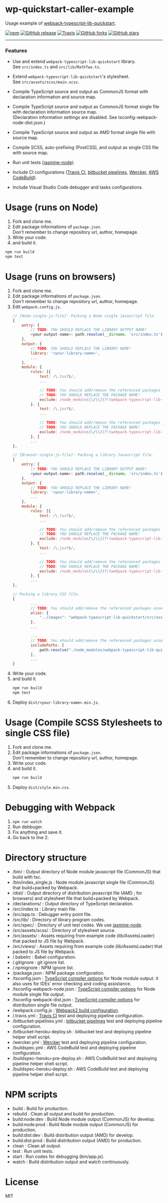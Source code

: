 # wp-quickstart-caller-example
Usage example of [webpack-typescript-lib-quickstart](https://github.com/shellyln/webpack-typescript-lib-quickstart).


[![npm](https://img.shields.io/npm/v/wp-quickstart-caller-example.svg)](https://www.npmjs.com/package/wp-quickstart-caller-example)
[![GitHub release](https://img.shields.io/github/release/shellyln/wp-quickstart-caller-example.svg)](https://github.com/shellyln/wp-quickstart-caller-example/releases)
[![Travis](https://img.shields.io/travis/shellyln/wp-quickstart-caller-example.svg)](https://travis-ci.org/shellyln/wp-quickstart-caller-example)
[![GitHub forks](https://img.shields.io/github/forks/shellyln/wp-quickstart-caller-example.svg?style=social&label=Fork)](https://github.com/shellyln/wp-quickstart-caller-example/fork)
[![GitHub stars](https://img.shields.io/github/stars/shellyln/wp-quickstart-caller-example.svg?style=social&label=Star)](https://github.com/shellyln/wp-quickstart-caller-example)

---

### Features
* Use and extend `webpack-typescript-lib-quickstart` library.  
  See `src/index.ts` and `src/lib/MathTwo.ts`.
* Extend `webpack-typescript-lib-quickstart`'s stylesheet.  
  See `src/assets/scss/main.scss`.


* Compile TypeScript source and output as CommonJS format with declaration information and source map.
* Compile TypeScript source and output as CommonJS format single file with declaration information source map.  
  (Declaration information settings are disabled. See tsconfig-webpack-node-dist.json.)
* Compile TypeScript source and output as AMD format single file with source map.
* Compile SCSS, auto-prefixing (PostCSS), and output as single CSS file with source map.


* Run unit tests ([jasmine-node](https://www.npmjs.com/package/jasmine-node)).


* Include CI configurations
  ([Travis CI](https://travis-ci.org/),
   [bitbucket pipelines](https://www.atlassian.com/software/bitbucket/features/pipelines),
   [Wercker](http://www.wercker.com/),
   [AWS CodeBuild](https://aws.amazon.com/codebuild/)).
* Include Visual Studio Code debugger and tasks configurations.




# Usage (runs on Node)
1. Fork and clone me.
1. Edit package informations of `package.json`.  
   Don't remember to change repository url, author, homepage.
1. Write your code.
1. and build it.  
  ```sh
  npm run build
  npm test
  ```




# Usage (runs on browsers)
1. Fork and clone me.
1. Edit package informations of `package.json`.  
   Don't remember to change repository url, author, homepage.
1.  Edit `webpack.config.js`.  
    ```javascript
    // [Node-single-js-file]: Packing a Node single Javascript file.
    {
        entry: {
            // TODO: YOU SHOULD REPLACE THE LIBRARY OUTPUT NAME!
            <your-output-name>: path.resolve(__dirname, 'src/index.ts')
        },
        output: {
            // TODO: YOU SHOULD REPLACE THE LIBRARY NAME!
            library: '<your-library-name>',
            ...
        },
        module: {
            rules: [{
                test: /\.tsx?$/,
                ...

                // TODO: You should add/remove the referenced packages paths.
                // TODO: YOU SHOULD REPLACE THE PACKAGE NAME!
                exclude: /node_modules[\/\\](?!(webpack-typescript-lib-quickstart)|(wp-quickstart-caller-example)).*$/
            }, {
                test: /\.jsx?$/,
                ...

                // TODO: You should add/remove the referenced packages paths.
                // TODO: YOU SHOULD REPLACE THE PACKAGE NAME!
                exclude: /node_modules[\/\\](?!(webpack-typescript-lib-quickstart)|(wp-quickstart-caller-example)).*$/
            }, {
            ...
    },

    // [Browser-single-js-file]: Packing a library Javascript file.
    {
        entry: {
            // TODO: YOU SHOULD REPLACE THE LIBRARY OUTPUT NAME!
            <your-output-name>: path.resolve(__dirname, 'src/index.ts')
        },
        output: {
            // TODO: YOU SHOULD REPLACE THE LIBRARY NAME!
            library: '<your-library-name>',
            ...
        },
        module: {
            rules: [{
                test: /\.tsx?$/,
                ...

                // TODO: You should add/remove the referenced packages paths.
                // TODO: YOU SHOULD REPLACE THE PACKAGE NAME!
                exclude: /node_modules[\/\\](?!(webpack-typescript-lib-quickstart)|(wp-quickstart-caller-example)).*$/
            }, {
                test: /\.jsx?$/,
                ...

                // TODO: You should add/remove the referenced packages paths.
                // TODO: YOU SHOULD REPLACE THE PACKAGE NAME!
                exclude: /node_modules[\/\\](?!(webpack-typescript-lib-quickstart)|(wp-quickstart-caller-example)).*$/
            }, {
            ...
    },

    // Packing a library CSS file.
    {
            ...
            // TODO: You should add/remove the referenced packages assets paths.
            alias: {
                "../images": "webpack-typescript-lib-quickstart/src/assets/images"
            },
            ...

            ...
            // TODO: You should add/remove the referenced packages assets paths.
            includePaths: [
                path.resolve("./node_modules/webpack-typescript-lib-quickstart/src/assets/scss")
            ],
            ...
    }
    ```
1. Write your code.
1. and build it.  
   ```sh
   npm run build
   npm test
   ```
1. Deploy `dist/<your-library-name>.min.js`.




# Usage (Compile SCSS Stylesheets to single CSS file)
1. Fork and clone me.
1. Edit package informations of `package.json`.  
   Don't remember to change repository url, author, homepage.
1. Write your code.
1. and build it.  
   ```sh
   npm run build
   ```
1. Deploy `dist/style.min.css`.




# Debugging with Webpack
1. `npm run watch`
1. Run debbuger.
1. Fix anything and save it.
1. Go back to line 2.




# Directory structure
* /bin/ : Output directory of Node module javascript file (CommonJS) that build with tsc.
* /bin/index_single.js : Node module javascript single file (CommonJS) that build+packed by Webpack.
* /dist/ : Output directory of distribution javascript file (AMD ; for browsers) and stylesheet file that build+packed by Webpack.
* /declarations/ : Output directory of TypeScript declaration.
* /src/index.ts : Library main file.
* /src/app.ts : Debugger entry point file.
* /src/lib/ : Directory of library program codes.
* /src/spec/ : Directory of unit test codes. We use [jasmine-node](https://www.npmjs.com/package/jasmine-node).
* /src/assets/scss/ : Directory of stylesheet source.
* /src/assets/ : Assets requiring from example code (lib/AssetsLoader) that packed to JS file by Webpack.
* /src/views/ : Assets requiring from example code (lib/AssetsLoader) that packed to JS file by Webpack.
* /.babelrc : Babel configuration.
* /.gitignore : git ignore list.
* /.npmignore : NPM ignore list.
* /package.json : NPM package configuration.
* /tsconfig.json : [TypeScript compiler options](https://www.typescriptlang.org/docs/handbook/compiler-options.html) for Node module output. it also uses for IDEs' error checking and coding assistance.
* /tsconfig-webpack-node.json : [TypeScript compiler options](https://www.typescriptlang.org/docs/handbook/compiler-options.html) for Node module single file output.
* /tsconfig-webpack-dist.json : [TypeScript compiler options](https://www.typescriptlang.org/docs/handbook/compiler-options.html) for distribution single file output.
* /webpack.config.js : [Webpack2 build configuration](https://webpack.js.org/configuration/).
* /.travis.yml : [Travis CI](https://travis-ci.org/) test and deploying pipeline configuration.
* /bitbucket-pipelines.yml : [bitbucket pipelines](https://www.atlassian.com/software/bitbucket/features/pipelines) test and deploying pipeline configuration.
* /bitbucket-heroku-deploy.sh : bitbucket test and deploying pipeline helper shell script.
* /wercker.yml : [Wercker](http://www.wercker.com/) test and deploying pipeline configuration.
* /buildspec.yml : AWS CodeBuild test and deploying pipeline configuration.
* /buildspec-heroku-pre-deploy.sh : AWS CodeBuild test and deploying pipeline helper shell script.
* /buildspec-heroku-deploy.sh : AWS CodeBuild test and deploying pipeline helper shell script.




# NPM scripts
* build : Build for production.
* rebuild : Clean all output and build for production.
* build:node:dev : Build Node module output (CommonJS) for develop.
* build:node:prod : Build Node module output (CommonJS) for production.
* build:dist:dev : Build distribution output (AMD) for develop.
* build:dist:prod : Build distribution output (AMD) for production.
* clean : Clean all output.
* test : Run unit tests.
* start : Run codes for debugging (bin/app.js).
* watch : Build distribution output and watch continuously.




# License
MIT

